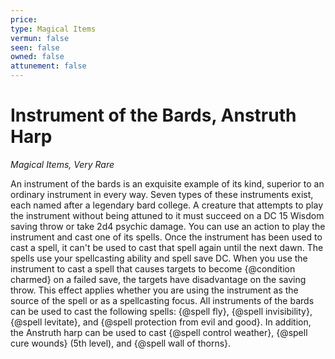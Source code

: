 ```yaml
---
price: 
type: Magical Items
vermun: false
seen: false
owned: false
attunement: false
---
```

# Instrument of the Bards, Anstruth Harp

*Magical Items, Very Rare*

An instrument of the bards is an exquisite example of its kind, superior to an ordinary instrument in every way. Seven types of these instruments exist, each named after a legendary bard college. A creature that attempts to play the instrument without being attuned to it must succeed on a DC 15 Wisdom saving throw or take 2d4 psychic damage. You can use an action to play the instrument and cast one of its spells. Once the instrument has been used to cast a spell, it can't be used to cast that spell again until the next dawn. The spells use your spellcasting ability and spell save DC. When you use the instrument to cast a spell that causes targets to become {@condition charmed} on a failed save, the targets have disadvantage on the saving throw. This effect applies whether you are using the instrument as the source of the spell or as a spellcasting focus. All instruments of the bards can be used to cast the following spells: {@spell fly}, {@spell invisibility}, {@spell levitate}, and {@spell protection from evil and good}. In addition, the Anstruth harp can be used to cast {@spell control weather}, {@spell cure wounds} (5th level), and {@spell wall of thorns}.